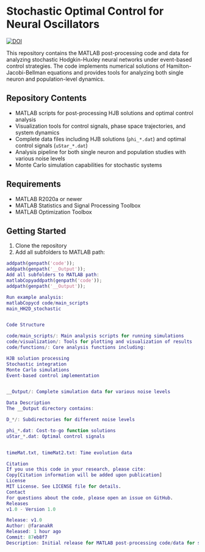 # Stochastic Optimal Control for Neural Oscillators

[![DOI](https://zenodo.org/badge/881074337.svg)](https://doi.org/10.5281/zenodo.14015304)

This repository contains the MATLAB post-processing code and data for analyzing stochastic Hodgkin-Huxley neural networks under event-based control strategies. The code implements numerical solutions of Hamilton-Jacobi-Bellman equations and provides tools for analyzing both single neuron and population-level dynamics.

## Repository Contents
- MATLAB scripts for post-processing HJB solutions and optimal control analysis
- Visualization tools for control signals, phase space trajectories, and system dynamics
- Complete data files including HJB solutions (`phi_*.dat`) and optimal control signals (`uStar_*.dat`)
- Analysis pipeline for both single neuron and population studies with various noise levels
- Monte Carlo simulation capabilities for stochastic systems

## Requirements
- MATLAB R2020a or newer
- MATLAB Statistics and Signal Processing Toolbox
- MATLAB Optimization Toolbox

## Getting Started
1. Clone the repository
2. Add all subfolders to MATLAB path:
  ```matlab
  addpath(genpath('code'));
  addpath(genpath('__Output'));
Add all subfolders to MATLAB path:
matlabCopyaddpath(genpath('code'));
addpath(genpath('__Output'));

Run example analysis:
matlabCopycd code/main_scripts
main_HH2D_stochastic


Code Structure

code/main_scripts/: Main analysis scripts for running simulations
code/visualization/: Tools for plotting and visualization of results
code/functions/: Core analysis functions including:

HJB solution processing
Stochastic integration
Monte Carlo simulations
Event-based control implementation


__Output/: Complete simulation data for various noise levels

Data Description
The __Output directory contains:

D_*/: Subdirectories for different noise levels

phi_*.dat: Cost-to-go function solutions
uStar_*.dat: Optimal control signals


timeMat.txt, timeMat2.txt: Time evolution data

Citation
If you use this code in your research, please cite:
Copy[Citation information will be added upon publication]
License
MIT License. See LICENSE file for details.
Contact
For questions about the code, please open an issue on GitHub.
Releases
v1.0 - Version 1.0

Release: v1.0
Author: @faranakR
Released: 1 hour ago
Commit: 87eb8f7
Description: Initial release for MATLAB post-processing code/data for stochastic optimal control for neural oscillators.
